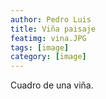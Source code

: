 ```yaml
---
author: Pedro Luis
title: Viña paisaje
featimg: vina.JPG
tags: [image]
category: [image]
---
```

Cuadro de una viña.
